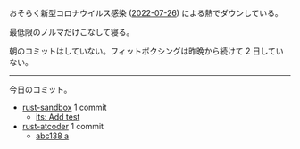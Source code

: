 おそらく新型コロナウイルス感染 ([2022-07-26]) による熱でダウンしている。

最低限のノルマだけこなして寝る。

朝のコミットはしていない。フィットボクシングは昨晩から続けて 2 日していない。

---

今日のコミット。

- [rust-sandbox](https://github.com/bouzuya/rust-sandbox) 1 commit
  - [its: Add test](https://github.com/bouzuya/rust-sandbox/commit/45f89f62dc5aeeacd081a5fc0709ec1a7d82c661)
- [rust-atcoder](https://github.com/bouzuya/rust-atcoder) 1 commit
  - [abc138 a](https://github.com/bouzuya/rust-atcoder/commit/85a7e094b2c4bac2f6bbc49a6ff7cf146f255d60)

[2022-07-26]: https://blog.bouzuya.net/2022/07/26/
